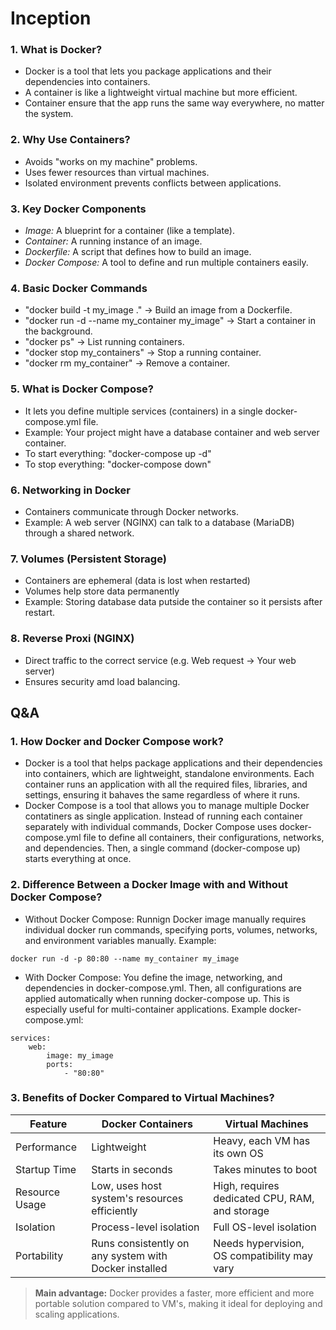 # Inception

### 1. What is Docker?
- Docker is a tool that lets you package applications and their dependencies into containers.
- A container is like a lightweight virtual machine but more efficient.
- Container ensure that the app runs the same way everywhere, no matter the system.

### 2. Why Use Containers?
- Avoids "works on my machine" problems.
- Uses fewer resources than virtual machines.
- Isolated environment prevents conflicts between applications.

### 3. Key Docker Components
- *Image:* A blueprint for a container (like a template).
- *Container:* A running instance of an image.
- *Dockerfile:* A script that defines how to build an image.
- *Docker Compose:* A tool to define and run multiple containers easily.

### 4. Basic Docker Commands
- "docker build -t my_image ." -> Build an image from a Dockerfile.
- "docker run -d --name my_container my_image" -> Start a container in the background.
- "docker ps" -> List running containers.
- "docker stop my_containers" -> Stop a running container.
- "docker rm my_container" -> Remove a container.

### 5. What is Docker Compose?
- It lets you define multiple services (containers) in a single docker-compose.yml file.
- Example: Your project might have a database container and web server container.
- To start everything: "docker-compose up -d"
- To stop everything: "docker-compose down"

### 6. Networking in Docker
- Containers communicate through Docker networks.
- Example: A web server (NGINX) can talk to a database (MariaDB) through a shared network.

### 7. Volumes (Persistent Storage)
- Containers are ephemeral (data is lost when restarted)
- Volumes help store data permanently
- Example: Storing database data putside the container so it persists after restart.

### 8. Reverse Proxi (NGINX)
- Direct traffic to the correct service (e.g. Web request -> Your web server)
- Ensures security amd load balancing.


## Q&A

### 1. How Docker and Docker Compose work?
- Docker is a tool that helps package applications and their dependencies into containers, which are lightweight, standalone environments. Each container runs an application with all the required files, libraries, and settings, ensuring it bahaves the same regardless of where it runs.
- Docker Compose is a tool that allows you to manage multiple Docker contatiners as single application. Instead of running each container separately with individual commands, Docker Compose uses docker-compose.yml file to define all containers, their configurations, networks, and dependencies. Then, a single command (docker-compose up) starts everything at once.

### 2. Difference Between a Docker Image with and Without Docker Compose?
- Without Docker Compose:
Runnign Docker image manually requires individual docker run commands, specifying ports, volumes, networks, and environment variables manually. Example:
```
docker run -d -p 80:80 --name my_container my_image
```
- With Docker Compose:
You define the image, networking, and dependencies in docker-compose.yml. Then, all configurations are applied automatically when running docker-compose up. This is especially useful for multi-container applications. Example docker-compose.yml:
```
services:
	web:
		image: my_image
		ports:
			- "80:80"
```

### 3. Benefits of Docker Compared to Virtual Machines?
| Feature | Docker Containers | Virtual Machines |
|---|---|---|
|Performance|Lightweight|Heavy, each VM has its own OS|
|Startup Time|Starts in seconds|Takes minutes to boot|
|Resource Usage|Low, uses host system's resources efficiently|High, requires dedicated CPU, RAM, and storage|
|Isolation|Process-level isolation|Full OS-level isolation|
|Portability|Runs consistently on any system with Docker installed|Needs hypervision, OS compatibility may vary|

> **Main advantage:** Docker provides a faster, more efficient and more portable solution compared to VM's, making it ideal for deploying and scaling applications.